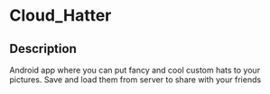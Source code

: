 # Cloud_Hatter
## Description
Android app where you can put fancy and cool custom hats to your pictures. Save and load them from server to share with your friends
